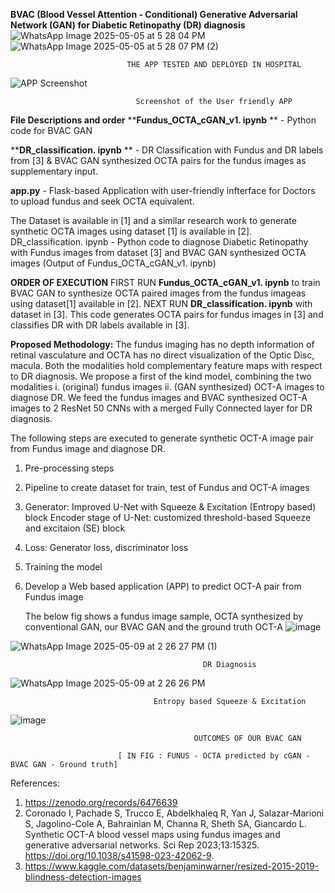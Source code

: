 **BVAC (Blood Vessel Attention - Conditional) Generative Adversarial Network (GAN) for Diabetic Retinopathy (DR) diagnosis**
![WhatsApp Image 2025-05-05 at 5 28 04 PM](https://github.com/user-attachments/assets/83f676f2-4166-45d1-a3cf-327a8a0f6cfb)
![WhatsApp Image 2025-05-05 at 5 28 07 PM (2)](https://github.com/user-attachments/assets/2e45dd15-12f0-48be-9a1c-d9bb885ff9ee)
                                
                              THE APP TESTED AND DEPLOYED IN HOSPITAL
                                
![APP Screenshot](https://github.com/user-attachments/assets/28ee70b0-40fb-47c7-8c6f-d5ed49bcf8b5)

                                
                                Screenshot of the User friendly APP



**File Descriptions and order**
****Fundus_OCTA_cGAN_v1. ipynb** ** -  Python code for BVAC GAN

****DR_classification. ipynb** **   -  DR Classification with Fundus and DR labels from [3]  & BVAC GAN synthesized OCTA pairs for the fundus images as supplementary input.  

**app.py**                      -  Flask-based Application with user-friendly infterface for Doctors to upload fundus and seek OCTA equivalent.

The Dataset is available in [1] and a similar research work to generate synthetic OCTA images using dataset [1] is available in [2].
DR_classification. ipynb    -  Python code to diagnose Diabetic Retinopathy with Fundus images from dataset [3] and BVAC GAN synthesized OCTA images (Output of Fundus_OCTA_cGAN_v1. ipynb) 

**ORDER OF EXECUTION**
FIRST RUN  **Fundus_OCTA_cGAN_v1. ipynb**   to train BVAC GAN to synthesize OCTA paired images from the fundus imageas using dataset[1] available in [2].
NEXT RUN  **DR_classification. ipynb**  with dataset in [3]. This code generates OCTA pairs for fundus images in [3] and classifies DR with DR labels available in [3]. 
 
**Proposed Methodology:**
The fundus imaging has no depth information of retinal vasculature and OCTA has no direct visualization of the Optic Disc, macula. Both the modalities hold complementary feature maps with respect to DR diagnosis. We propose a first of the kind model, combining the two modalities i. (original) fundus images ii. (GAN synthesized) OCT-A images to diagnose DR. We feed the fundus images and BVAC synthesized OCT-A images to 2 ResNet 50 CNNs with a merged Fully Connected layer for DR diagnosis.

The following steps are executed to generate synthetic OCT-A image pair from Fundus image and diagnose DR.
1. Pre-processing steps
2. Pipeline to create dataset for train, test of Fundus and OCT-A images
3. Generator: Improved U-Net with Squeeze & Excitation (Entropy based) block
Encoder stage of U-Net: customized threshold-based Squeeze and excitaion (SE) block 
4. Loss: Generator loss, discriminator loss
5. Training the model
6. Develop a Web based application (APP) to predict OCT-A pair from Fundus image

   The below fig shows a fundus image sample, OCTA synthesized by conventional GAN, our BVAC GAN and the ground truth OCT-A
![image](https://github.com/user-attachments/assets/946a4a99-937b-449c-ace7-4c8d172f2cfa)

![WhatsApp Image 2025-05-09 at 2 26 27 PM (1)](https://github.com/user-attachments/assets/45058898-d3f1-49ac-b7c5-3b5499269d8b)

                                               DR Diagnosis

![WhatsApp Image 2025-05-09 at 2 26 26 PM](https://github.com/user-attachments/assets/35c36d6f-771e-4003-b908-4aeff1e5d1f1)

                                    Entropy based Squeeze & Excitation
![image](https://github.com/user-attachments/assets/44b5f526-286e-4c62-9c3f-a5103a81eb0e)
                                             
                                             OUTCOMES OF OUR BVAC GAN  
                                             
                            [ IN FIG : FUNUS - OCTA predicted by cGAN - BVAC GAN - Ground truth]
                            
References:
1.	https://zenodo.org/records/6476639 
2.	Coronado I, Pachade S, Trucco E, Abdelkhaleq R, Yan J, Salazar-Marioni S, Jagolino-Cole A, Bahrainian M, Channa R, Sheth SA, Giancardo L. Synthetic OCT-A blood vessel maps using fundus images and generative adversarial networks. Sci Rep 2023;13:15325. https://doi.org/10.1038/s41598-023-42062-9.
3.	https://www.kaggle.com/datasets/benjaminwarner/resized-2015-2019-blindness-detection-images
